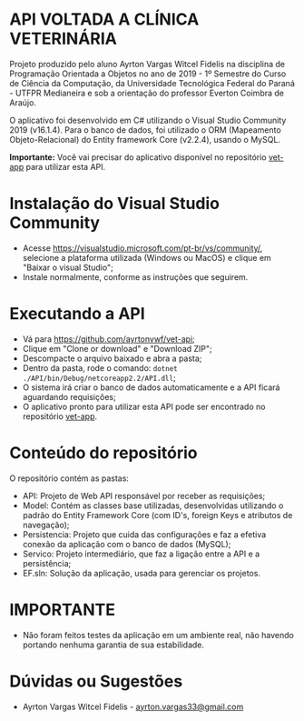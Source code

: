 # API VOLTADA A CLÍNICA VETERINÁRIA
Projeto produzido pelo aluno Ayrton Vargas Witcel Fidelis na disciplina de Programação Orientada a Objetos no ano de 2019 - 1º Semestre do Curso de Ciência da Computação, da Universidade Tecnológica Federal do Paraná - UTFPR Medianeira e sob a orientação do professor Everton Coimbra de Araújo.

O aplicativo foi desenvolvido em C# utilizando o Visual Studio Community 2019 (v16.1.4). Para o banco de dados, foi utilizado o ORM (Mapeamento Objeto-Relacional) do Entity framework Core (v2.2.4), usando o MySQL.

**Importante:** Você vai precisar do aplicativo disponível no repositório [vet-app](https://github.com/ayrtonvwf/vet-app) para utilizar esta API.

# Instalação do Visual Studio Community
* Acesse https://visualstudio.microsoft.com/pt-br/vs/community/, selecione a plataforma utilizada (Windows ou MacOS) e clique em "Baixar o visual Studio";
* Instale normalmente, conforme as instruções que seguirem.

# Executando a API
* Vá para https://github.com/ayrtonvwf/vet-api;
* Clique em "Clone or download" e "Download ZIP";
* Descompacte o arquivo baixado e abra a pasta;
* Dentro da pasta, rode o comando: `dotnet ./API/bin/Debug/netcoreapp2.2/API.dll`;
* O sistema irá criar o banco de dados automaticamente e a API ficará aguardando requisições;
* O aplicativo pronto para utilizar esta API pode ser encontrado no repositório [vet-app](https://github.com/ayrtonvwf/vet-app).

# Conteúdo do repositório
O repositório contém as pastas:
* API: Projeto de Web API responsável por receber as requisições;
* Model: Contém as classes base utilizadas, desenvolvidas utilizando o padrão do Entity Framework Core (com ID's, foreign Keys e atributos de navegação);
* Persistencia: Projeto que cuida das configurações e faz a efetiva conexão da aplicação com o banco de dados (MySQL);
* Servico: Projeto intermediário, que faz a ligação entre a API e a persistência;
* EF.sln: Solução da aplicação, usada para gerenciar os projetos.

# IMPORTANTE
* Não foram feitos testes da aplicação em um ambiente real, não havendo portando nenhuma garantia de sua estabilidade.

# Dúvidas ou Sugestões
* Ayrton Vargas Witcel Fidelis - ayrton.vargas33@gmail.com